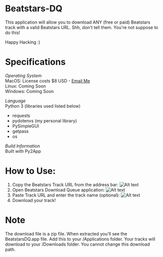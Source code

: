 # Beatstars-DQ
This application will allow you to download ANY (free or paid) Beatstars track with a valid Beatstars URL. Shh, don't tell them. You're not suppose to do this!

Happy Hacking :)

# Specifications
*Operating System* <br />
MacOS: License costs $8 USD - [Email Me](mailto:xkopemusic@gmail.com "Email Me") <br />
Linux: Coming Soon <br />
Windows: Coming Soon <br />

*Language* <br />
Python 3 (libraries used listed below)
  - requests
  - pydotenvs (my personal library)
  - PySimpleGUI
  - getpass
  - os

*Build Information* <br />
Built with Py2App

# How to Use:

1. Copy the Beatstars Track URL from the address bar:
![Alt text](https://able.sfo2.digitaloceanspaces.com/beatstars_address_line.png "Beatstars Track URL")
2. Open Beatstars Download Queue application:
![Alt text](https://able.sfo2.digitaloceanspaces.com/beatstars_dq_screenshot.png "Beatstars DQ App")
3. Paste Track URL and enter the track name (optional):
![Alt text](https://able.sfo2.digitaloceanspaces.com/beatstars_dq_info.png "Beatstars DQ App Details")
4. Download your track!

# Note
The download file is a zip file. When extracted you'll see the BeatstarsDQ.app file. Add this to your /Applications folder. Your tracks will download to your /Downloads folder. You cannot change this download path.

